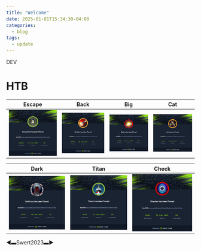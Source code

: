 ```yaml
---
title: "Welcome"
date: 2025-01-01T15:34:30-04:00
categories:
  - blog
tags:
  - update
---
```


DEV
# HTB

| Escape | Back | Big | Cat |
|--|--|--|--|
| ![EscapeTwo](https://raw.githubusercontent.com/HTSW-SMW/HTB/refs/heads/main/Images/EscapeTwo.png) | ![Backfire](https://raw.githubusercontent.com/HTSW-SMW/HTB/refs/heads/main/Images/Backfire.png) | ![BigBang](https://raw.githubusercontent.com/HTSW-SMW/HTB/refs/heads/main/Images/BigBang.png) | ![Cat](https://raw.githubusercontent.com/HTSW-SMW/HTB/refs/heads/main/Images/Cat.png) |


| Dark | Titan | Check |
|--|--|--|
| ![DarkCorp](https://raw.githubusercontent.com/HTSW-SMW/HTB/refs/heads/main/Images/DarkCorp.png) | ![Titanic](https://raw.githubusercontent.com/HTSW-SMW/HTB/refs/heads/main/Images/Titanic.png) | ![Checker](https://raw.githubusercontent.com/HTSW-SMW/HTB/refs/heads/main/Images/Checker.png) |


◄▬Swert2023▬►